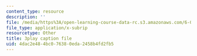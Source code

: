 ```yaml
---
content_type: resource
description: ''
file: /media/https%3A/open-learning-course-data-rc.s3.amazonaws.com/6-042j-mathematics-for-computer-science-fall-2010/4dac2e484bc076380eda2458b4fd2fb5_fAeShezAGLE.srt
file_type: application/x-subrip
resourcetype: Other
title: 3play caption file
uid: 4dac2e48-4bc0-7638-0eda-2458b4fd2fb5
---
```

